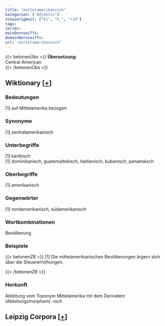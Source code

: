 ```yaml
---
title: "mittelamerikanisch"
kategorien: ["Adjektiv"]
schwierigkeit: ["k1", "h_", "r24"]
tags:
series:
mainDornseiffs:
domainDornseiffs:
url: "mittelamerikanisch"
---
```


{{< betonenÜbs >}}
**Übersetzung:**  
Central American  
{{< /betonenÜbs >}}

## Wiktionary [[+](https://de.wiktionary.org/wiki/mittelamerikanisch)]

### Bedeutungen
[1] auf Mittelamerika bezogen  

### Synonyme
[1] zentralamerikanisch  

### Unterbegriffe
[1] karibisch  
[1] dominikanisch, guatemaltekisch, haitianisch, kubanisch, panamaisch  

### Oberbegriffe
[1] amerikanisch  

### Gegenwörter
[1] nordamerikanisch, südamerikanisch  

### Wortkombinationen
Bevölkerung  

### Beispiele
{{< betonenZB >}}
[1] Die mittelamerikanischen Bevölkerungen ärgern sich über die Steuererhöhungen.  

{{< /betonenZB >}}
### Herkunft
Ableitung vom Toponym Mittelamerika mit dem Derivatem (Ableitungsmorphem) -isch  


## Leipzig Corpora [[+](https://corpora.uni-leipzig.de/en/res?word=mittelamerikanisch&corpusId=deu_newscrawl-public_2018)]

